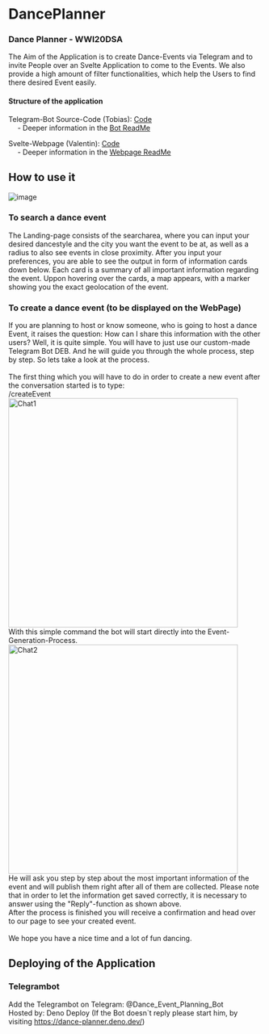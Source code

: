 # DancePlanner

### Dance Planner - WWI20DSA


The Aim of the Application is to create Dance-Events via Telegram and to invite People over an Svelte Application to come to the Events. We also provide a high amount of filter functionalities, which help the Users to find there desired Event easily.

#### Structure of the application

Telegram-Bot Source-Code (Tobias): [Code](https://github.com/ValentinHae/DancePlanner/tree/main/TelegramBot)<br />
&emsp; - Deeper information in the [Bot ReadMe](https://github.com/ValentinHae/DancePlanner/blob/main/TelegramBot/README.md)

Svelte-Webpage (Valentin): [Code](https://github.com/ValentinHae/DancePlanner/tree/main/DancePlanner) <br />
&emsp; - Deeper information in the [Webpage ReadMe](https://github.com/ValentinHae/DancePlanner/blob/main/DancePlanner/README.md)

## How to use it

![image](https://user-images.githubusercontent.com/79450010/152698649-5d29b4a6-d90c-4a4a-88ce-5d427a760862.png)

### To search a dance event

The Landing-page consists of the searcharea, where you can input your desired dancestyle and the city you want the event to be at, as well as a radius to also see events in close proximity. After you input your preferences, you are able to see the output in form of information cards down below. Each card is a summary of all important information regarding the event. Uppon hovering over the cards, a map appears, with a marker showing you the exact geolocation of the event.
<br />

### To create a dance event (to be displayed on the WebPage)

If you are planning to host or know someone, who is going to host a dance Event, it raises the question: How can I share this information with the other users?
Well, it is quite simple. You will have to just use our custom-made Telegram Bot DEB. And he will guide you through the whole process, step by step. So lets take a look at the process.<br />
<br />
The first thing which you will have to do in order to create a new event after the conversation started is to type: <br />/createEvent <br />
<img width="454" alt="Chat1" src="https://user-images.githubusercontent.com/59162254/154306435-da048260-3cb6-47f2-aa3b-e1226d22c3cf.png"><br />
With this simple command the bot will start directly into the Event-Generation-Process. <br /><img width="454" alt="Chat2" src="https://user-images.githubusercontent.com/59162254/154306692-d0542b73-4c44-4e85-a38b-af43b670dde5.png"> <br />
He will ask you step by step about the most important information of the event and will publish them right after all of them are collected.
Please note that in order to let the information get saved correctly, it is necessary to answer using the "Reply"-function as shown above.
<br />
After the process is finished you will receive a confirmation and head over to our page to see your created event.<br />
<br />
We hope you have a nice time and a lot of fun dancing.

## Deploying of the Application 

### Telegrambot
Add the Telegrambot on Telegram: @Dance_Event_Planning_Bot <br />
Hosted by: Deno Deploy (If the Bot doesn`t reply please start him, by visiting https://dance-planner.deno.dev/)

